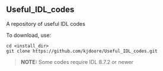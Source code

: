 ## Useful_IDL_codes
A repository of useful IDL codes

To download, use:
```
cd <install_dir>
git clone https://github.com/kjdoore/Useful_IDL_codes.git
```

> **NOTE:** Some codes require IDL 8.7.2 or newer
